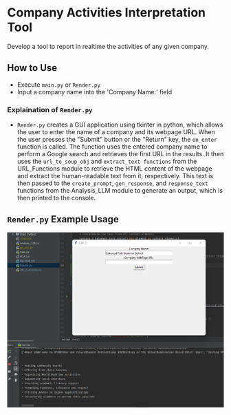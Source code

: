 # Company Activities Interpretation Tool
Develop a tool to report in realtime the activities of any given company.

## How to Use
* Execute `main.py` or `Render.py` 
* Input a company name into the 'Company Name:' field

### Explaination of `Render.py`
* `Render.py` creates a GUI application using tkinter in python, 
which allows the user to enter the name of a company and its 
webpage URL. When the user presses the "Submit" button or the 
"Return" key, the `on_enter` function is called. The function uses 
the entered company name to perform a Google search and retrieves 
the first URL in the results. It then uses the `url_to_soup_obj` and 
`extract_text functions` from the URL_Functions module to retrieve the 
HTML content of the webpage and extract the human-readable text from 
it, respectively. This text is then passed to the `create_prompt`, 
`gen_response`, and `response_text` functions from the Analysis_LLM 
module to generate an output, which is then printed to the console. 

## `Render.py` Example Usage
![Image](/images/rm1.png)